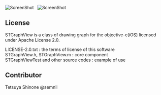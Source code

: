 ![ScreenShot](https://raw.github.com/semnil/STGraphView/master/img/screen01.png)
&nbsp;
![ScreenShot](https://raw.github.com/semnil/STGraphView/master/img/screen02.png)

License
------------
STGraphView is a class of drawing graph for the objective-c(iOS) licensed under Apache License 2.0.

LICENSE-2.0.txt                         : the terms of license of this software<br/>
STGraphView.h, STGraphView.m            : core component<br/>
STGraphViewTest and other source codes  : example of use


Contributor
------------
Tetsuya Shinone <info at semnil.com> @semnil
